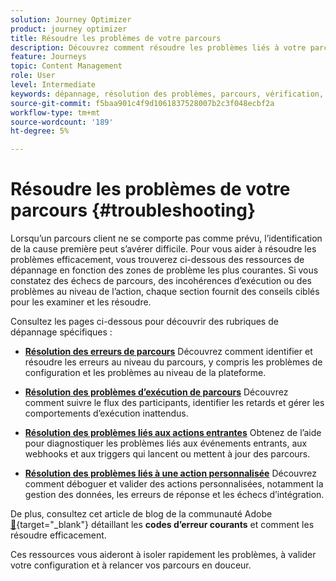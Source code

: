 ```yaml
---
solution: Journey Optimizer
product: journey optimizer
title: Résoudre les problèmes de votre parcours
description: Découvrez comment résoudre les problèmes liés à votre parcours
feature: Journeys
topic: Content Management
role: User
level: Intermediate
keywords: dépannage, résolution des problèmes, parcours, vérification, erreurs
source-git-commit: f5baa901c4f9d1061837528007b2c3f048ecbf2a
workflow-type: tm+mt
source-wordcount: '189'
ht-degree: 5%

---
```


# Résoudre les problèmes de votre parcours {#troubleshooting}

Lorsqu’un parcours client ne se comporte pas comme prévu, l’identification de la cause première peut s’avérer difficile. Pour vous aider à résoudre les problèmes efficacement, vous trouverez ci-dessous des ressources de dépannage en fonction des zones de problème les plus courantes. Si vous constatez des échecs de parcours, des incohérences d’exécution ou des problèmes au niveau de l’action, chaque section fournit des conseils ciblés pour les examiner et les résoudre.

Consultez les pages ci-dessous pour découvrir des rubriques de dépannage spécifiques :

* **[Résolution des erreurs de parcours](../building-journeys/troubleshooting.md)**
Découvrez comment identifier et résoudre les erreurs au niveau du parcours, y compris les problèmes de configuration et les problèmes au niveau de la plateforme.

* **[Résolution des problèmes d’exécution de parcours](../building-journeys/troubleshooting-execution.md)**
Découvrez comment suivre le flux des participants, identifier les retards et gérer les comportements d’exécution inattendus.

* **[Résolution des problèmes liés aux actions entrantes](../building-journeys/troubleshooting-inbound.md)**
Obtenez de l’aide pour diagnostiquer les problèmes liés aux événements entrants, aux webhooks et aux triggers qui lancent ou mettent à jour des parcours.

* **[Résolution des problèmes liés à une action personnalisée](../action/troubleshoot-custom-action.md)**
Découvrez comment déboguer et valider des actions personnalisées, notamment la gestion des données, les erreurs de réponse et les échecs d’intégration.

De plus, consultez cet article de blog de la communauté Adobe [&#128279;](https://experienceleaguecommunities.adobe.com/t5/journey-optimizer-blogs/demystifying-adobe-journey-optimizer-error-codes-root-causes-and/ba-p/760884){target="_blank"} détaillant les **codes d’erreur courants** et comment les résoudre efficacement.

Ces ressources vous aideront à isoler rapidement les problèmes, à valider votre configuration et à relancer vos parcours en douceur.
